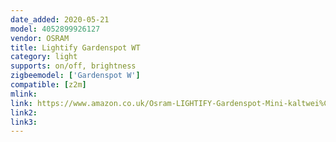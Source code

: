 ```yaml
---
date_added: 2020-05-21
model: 4052899926127
vendor: OSRAM
title: Lightify Gardenspot WT
category: light
supports: on/off, brightness
zigbeemodel: ['Gardenspot W']
compatible: [z2m]
mlink: 
link: https://www.amazon.co.uk/Osram-LIGHTIFY-Gardenspot-Mini-kaltwei%C3%9F/dp/B00JDJC4SA
link2: 
link3: 
---
```

